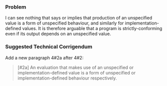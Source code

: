 ### Problem

I can see nothing that says or implies that production of an unspecified value
is a form of unspecified behaviour, and similarly for implementation-defined
values. It is therefore arguable that a program is strictly-conforming even if
its output depends on an unspecified value.

### Suggested Technical Corrigendum

Add a new paragraph 4#2a after 4#2:

> \[#2a\] An evaluation that makes use of an unspecified or implementation-defined
> value is a form of unspecified or implementation-defined behaviour respectively.
